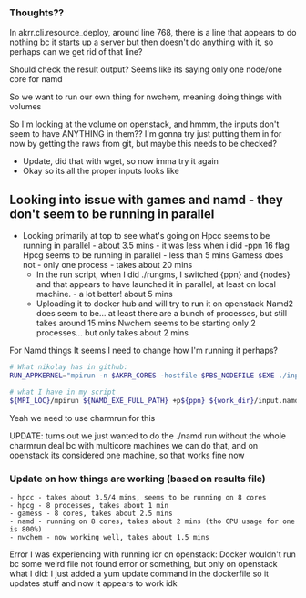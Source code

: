 ### Thoughts??

In akrr.cli.resource_deploy, around line 768, there is a line that appears to do nothing bc it starts up a server but then doesn't do anything with it, so perhaps can we get rid of that line?

Should check the result output? Seems like its saying only one node/one core for namd

So we want to run our own thing for nwchem, meaning doing things with volumes

So I'm looking at the volume on openstack, and hmmm, the inputs don't seem to have ANYTHING in them??
I'm gonna try just putting them in for now by getting the raws from git, but maybe this needs to be checked?
- Update, did that with wget, so now imma try it again
- Okay so its all the proper inputs looks like

## Looking into issue with games and namd - they don't seem to be running in parallel
- Looking primarily at top to see what's going on
Hpcc seems to be running in parallel - about 3.5 mins - it was less when i did -ppn 16 flag
Hpcg seems to be running in parallel - less than 5 mins
Gamess does not - only one process - takes about 20 mins
	- In the run script, when I did ./rungms, I switched {ppn} and {nodes} and that appears to have launched it in parallel, at least on local machine. - a lot better! about 5 mins
	- Uploading it to docker hub and will try to run it on openstack
Namd2 does seem to be... at least there are a bunch of processes, but still takes around 15 mins
Nwchem seems to be starting only 2 processes... but only takes about 2 mins

For Namd things
It seems I need to change how I'm running it perhaps?
```bash
# What nikolay has in github:
RUN_APPKERNEL="mpirun -n $AKRR_CORES -hostfile $PBS_NODEFILE $EXE ./input.namd"

# what I have in my script
${MPI_LOC}/mpirun ${NAMD_EXE_FULL_PATH} +p${ppn} ${work_dir}/input.namd


```
Yeah we need to use charmrun for this

UPDATE: turns out we just wanted to do the ./namd run without the whole charmrun deal bc with multicore machines we can do that, and on openstack its considered one machine, so that works fine now

### Update on how things are working (based on results file)
	- hpcc - takes about 3.5/4 mins, seems to be running on 8 cores
	- hpcg - 8 processes, takes about 1 min
	- gamess - 8 cores, takes about 2.5 mins
	- namd - running on 8 cores, takes about 2 mins (tho CPU usage for one is 800%)
	- nwchem - now working well, takes about 1.5 mins



Error I was experiencing with running ior on openstack:
Docker wouldn't run bc some weird file not found error or something, but only on openstack
what I did: I just added a yum update command in the dockerfile so it updates stuff and now it appears to work idk


